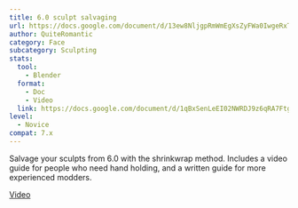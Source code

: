 ```yaml
---
title: 6.0 sculpt salvaging
url: https://docs.google.com/document/d/13ew8NljgpRmWmEgXsZyFWa0IwgeRxTbNeA5an0xZuKE/edit
author: QuiteRomantic
category: Face
subcategory: Sculpting
stats:
  tool:
    - Blender
  format:
    - Doc
    - Video
  link: https://docs.google.com/document/d/1qBxSenLeEI02NWRDJ9z6qRA7FtgEktG7eR-4qChAYTo/edit
level:
  - Novice
compat: 7.x
---
```

Salvage your sculpts from 6.0 with the shrinkwrap method. Includes a video guide for people who need hand holding, and a written guide for more experienced modders.

[Video](https://www.youtube.com/watch?v=JWjoxU2wADk&ab_channel=Romantic)